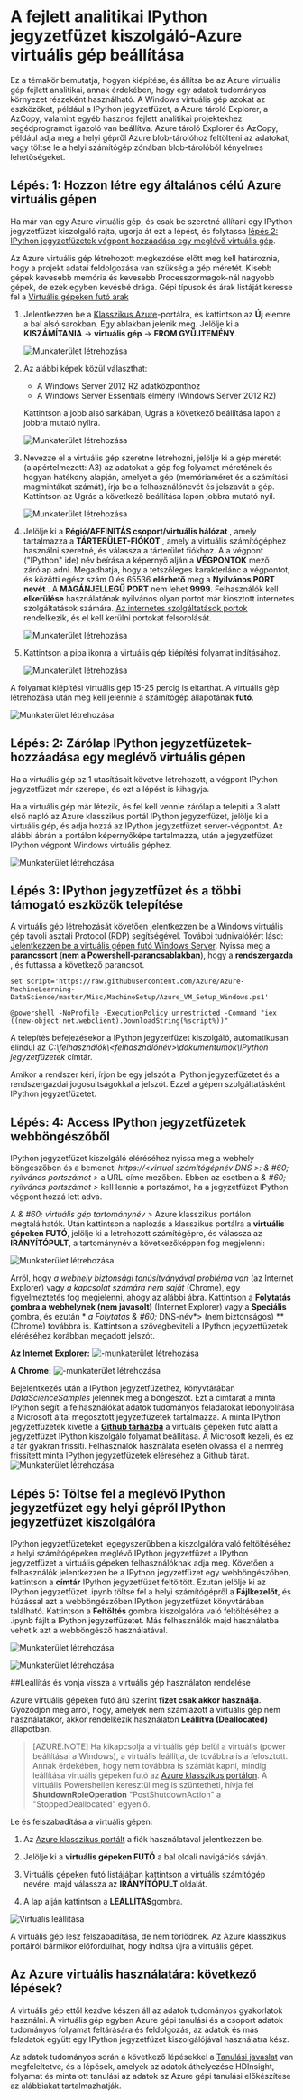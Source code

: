 <properties
    pageTitle="Egy Jegyzetfüzet IPython kiszolgálójával virtuális gép beállítása |} Microsoft Azure"
    description="Fejlett analitikai felfelé az Azure virtuális gép tudományos környezetben használatra IPython kiszolgálóval beállítása"
    services="machine-learning"
    documentationCenter=""
    authors="bradsev"
    manager="jhubbard"
    editor="cgronlun"  />

<tags
    ms.service="machine-learning"
    ms.workload="data-services"
    ms.tgt_pltfrm="na"
    ms.devlang="na"
    ms.topic="article"
    ms.date="09/19/2016"
    ms.author="xibingao;bradsev" />

# <a name="set-up-an-azure-virtual-machine-as-an-ipython-notebook-server-for-advanced-analytics"></a>A fejlett analitikai IPython jegyzetfüzet kiszolgáló-Azure virtuális gép beállítása

Ez a témakör bemutatja, hogyan kiépítése, és állítsa be az Azure virtuális gép fejlett analitikai, annak érdekében, hogy egy adatok tudományos környezet részeként használható. A Windows virtuális gép azokat az eszközöket, például a IPython jegyzetfüzet, a Azure tároló Explorer, a AzCopy, valamint egyéb hasznos fejlett analitikai projektekhez segédprogramot igazoló van beállítva. Azure tároló Explorer és AzCopy, például adja meg a helyi gépről Azure blob-tárolóhoz feltölteni az adatokat, vagy töltse le a helyi számítógép zónában blob-tárolóból kényelmes lehetőségeket.

## <a name="create-vm"></a>Lépés: 1: Hozzon létre egy általános célú Azure virtuális gépen

Ha már van egy Azure virtuális gép, és csak be szeretné állítani egy IPython jegyzetfüzet kiszolgáló rajta, ugorja át ezt a lépést, és folytassa [lépés 2: IPython jegyzetfüzetek végpont hozzáadása egy meglévő virtuális gép](#add-endpoint).

Az Azure virtuális gép létrehozott megkezdése előtt meg kell határoznia, hogy a projekt adatai feldolgozása van szükség a gép méretét. Kisebb gépek kevesebb memória és kevesebb Processzormagok-nál nagyobb gépek, de ezek egyben kevésbé drága. Gépi típusok és árak listáját keresse fel a <a href="http://azure.microsoft.com/pricing/details/virtual-machines/" target="_blank">Virtuális gépeken futó árak</a>

1. Jelentkezzen be a <a href="https://manage.windowsazure.com" target="_blank">Klasszikus Azure</a>-portálra, és kattintson az **Új** elemre a bal alsó sarokban. Egy ablakban jelenik meg. Jelölje ki a **KISZÁMÍTANIA** -> **virtuális gép** -> **FROM GYŰJTEMÉNY**.

    ![Munkaterület létrehozása][24]

2. Az alábbi képek közül választhat:

    * A Windows Server 2012 R2 adatközponthoz
    * A Windows Server Essentials élmény (Windows Server 2012 R2)

    Kattintson a jobb alsó sarkában, Ugrás a következő beállítása lapon a jobbra mutató nyílra.

    ![Munkaterület létrehozása][25]

3. Nevezze el a virtuális gép szeretne létrehozni, jelölje ki a gép méretét (alapértelmezett: A3) az adatokat a gép fog folyamat méretének és hogyan hatékony alapján, amelyet a gép (memóriaméret és a számítási magmintákat számát), írja be a felhasználónevét és jelszavát a gép. Kattintson az Ugrás a következő beállítása lapon jobbra mutató nyíl.

    ![Munkaterület létrehozása][26]

4. Jelölje ki a **Régió/AFFINITÁS csoport/virtuális hálózat** , amely tartalmazza a **TÁRTERÜLET-FIÓKOT** , amely a virtuális számítógéphez használni szeretné, és válassza a tárterület fiókhoz. A a végpont ("IPython" ide) név beírása a képernyő alján a **VÉGPONTOK** mező zárólap adni. Megadhatja, hogy a tetszőleges karakterlánc a végpontot, és közötti egész szám 0 és 65536 **elérhető** meg a **Nyilvános PORT** **nevét** . A **MAGÁNJELLEGŰ PORT** nem lehet **9999**. Felhasználók kell **elkerülése** használatának nyilvános olyan portot már kiosztott internetes szolgáltatások számára. <a href="http://www.chebucto.ns.ca/~rakerman/port-table.html" target="_blank">Az internetes szolgáltatások portok</a> rendelkezik, és el kell kerülni portokat felsorolását.

    ![Munkaterület létrehozása][27]

5. Kattintson a pipa ikonra a virtuális gép kiépítési folyamat indításához.

    ![Munkaterület létrehozása][28]


A folyamat kiépítési virtuális gép 15-25 percig is eltarthat. A virtuális gép létrehozása után meg kell jelennie a számítógép állapotának **futó**.

![Munkaterület létrehozása][29]

## <a name="add-endpoint"></a>Lépés: 2: Zárólap IPython jegyzetfüzetek-hozzáadása egy meglévő virtuális gépen

Ha a virtuális gép az 1 utasításait követve létrehozott, a végpont IPython jegyzetfüzet már szerepel, és ezt a lépést is kihagyja.

Ha a virtuális gép már létezik, és fel kell vennie zárólap a telepíti a 3 alatt első napló az Azure klasszikus portál IPython jegyzetfüzet, jelölje ki a virtuális gép, és adja hozzá az IPython jegyzetfüzet server-végpontot. Az alábbi ábrán a portálon képernyőképe tartalmazza, után a jegyzetfüzet IPython végpont Windows virtuális géphez.

![Munkaterület létrehozása][17]

## <a name="run-commands"></a>Lépés 3: IPython jegyzetfüzet és a többi támogató eszközök telepítése

A virtuális gép létrehozását követően jelentkezzen be a Windows virtuális gép távoli asztali Protocol (RDP) segítségével. További tudnivalókért lásd: [Jelentkezzen be a virtuális gépen futó Windows Server](../virtual-machines/virtual-machines-windows-classic-connect-logon.md). Nyissa meg a **parancssort** (**nem a Powershell-parancsablakban**), hogy a **rendszergazda** , és futtassa a következő parancsot.

    set script='https://raw.githubusercontent.com/Azure/Azure-MachineLearning-DataScience/master/Misc/MachineSetup/Azure_VM_Setup_Windows.ps1'

    @powershell -NoProfile -ExecutionPolicy unrestricted -Command "iex ((new-object net.webclient).DownloadString(%script%))"

A telepítés befejezésekor a IPython jegyzetfüzet kiszolgáló, automatikusan elindul az *C:\\felhasználók\\\<felhasználónév\>\\dokumentumok\\IPython jegyzetfüzetek* címtár.

Amikor a rendszer kéri, írjon be egy jelszót a IPython jegyzetfüzetet és a rendszergazdai jogosultságokkal a jelszót. Ezzel a gépen szolgáltatásként IPython jegyzetfüzetet.

## <a name="access"></a>Lépés: 4: Access IPython jegyzetfüzetek webböngészőből
IPython jegyzetfüzet kiszolgáló eléréséhez nyissa meg a webhely böngészőben és a bemeneti *https://&#60;virtual számítógépnév DNS >: & #60; nyilvános portszámot >* a URL-címe mezőben. Ebben az esetben a *& #60; nyilvános portszámot >* kell lennie a portszámot, ha a jegyzetfüzet IPython végpont hozzá lett adva.

A *& #60; virtuális gép tartománynév >* Azure klasszikus portálon megtalálhatók. Után kattintson a naplózás a klasszikus portálra a **virtuális gépeken FUTÓ**, jelölje ki a létrehozott számítógépre, és válassza az **IRÁNYÍTÓPULT**, a tartománynév a következőképpen fog megjelenni:

![Munkaterület létrehozása][19]

Arról, hogy _a webhely biztonsági tanúsítványával probléma van_ (az Internet Explorer) vagy _a kapcsolat számára nem saját_ (Chrome), egy figyelmeztetés fog megjelenni, ahogy az alábbi ábra. Kattintson a **Folytatás gombra a webhelynek (nem javasolt)** (Internet Explorer) vagy a **Speciális** gombra, és ezután * *a Folytatás & #60;* DNS-név*> (nem biztonságos) ** (Chrome) továbbra is. Kattintson a szövegbeviteli a IPython jegyzetfüzetek eléréséhez korábban megadott jelszót.

**Az Internet Explorer:**
![-munkaterület létrehozása][20]

**A Chrome:**
![-munkaterület létrehozása][21]

Bejelentkezés után a IPython jegyzetfüzethez, könyvtárában *DataScienceSamples* jelennek meg a böngészőt. Ezt a címtárat a minta IPython segíti a felhasználókat adatok tudományos feladatokat lebonyolítása a Microsoft által megosztott jegyzetfüzetek tartalmazza. A minta IPython jegyzetfüzetek kivette a [**Github tárházba**](https://github.com/Azure/Azure-MachineLearning-DataScience/tree/master/Misc/DataScienceProcess/iPythonNotebooks) a virtuális gépeken futó alatt a jegyzetfüzet IPython kiszolgáló folyamat beállítása. A Microsoft kezeli, és ez a tár gyakran frissíti. Felhasználók használata esetén olvassa el a nemrég frissített minta IPython jegyzetfüzetek eléréséhez a Github tárat.
![Munkaterület létrehozása][18]

## <a name="upload"></a>Lépés 5: Töltse fel a meglévő IPython jegyzetfüzet egy helyi gépről IPython jegyzetfüzet kiszolgálóra

IPython jegyzetfüzeteket legegyszerűbben a kiszolgálóra való feltöltéséhez a helyi számítógépeken meglévő IPython jegyzetfüzet a IPython jegyzetfüzet a virtuális gépeken felhasználóknak adja meg. Követően a felhasználók jelentkezzen be a IPython jegyzetfüzet egy webböngészőben, kattintson a **címtár** IPython jegyzetfüzet feltöltött. Ezután jelölje ki az IPython jegyzetfüzet .ipynb töltse fel a helyi számítógépről a **Fájlkezelőt**, és húzással azt a webböngészőben IPython jegyzetfüzet könyvtárában található. Kattintson a **Feltöltés** gombra kiszolgálóra való feltöltéséhez a .ipynb fájlt a IPython jegyzetfüzetet. Más felhasználók majd használatba vehetik azt a webböngésző használatával.

![Munkaterület létrehozása][22]

![Munkaterület létrehozása][23]


##<a name="shutdown"></a>Leállítás és vonja vissza a virtuális gép használaton rendelése

Azure virtuális gépeken futó árú szerint **fizet csak akkor használja**. Győződjön meg arról, hogy, amelyek nem számlázott a virtuális gép nem használatakor, akkor rendelkezik használaton **Leállítva (Deallocated)** állapotban.

> [AZURE.NOTE] Ha kikapcsolja a virtuális gép belül a virtuális (power beállításai a Windows), a virtuális leállítja, de továbbra is a felosztott. Annak érdekében, hogy nem továbbra is számlát kapni, mindig leállítása virtuális gépeken futó az [Azure klasszikus portálon](http://manage.windowsazure.com/). A virtuális Powershellen keresztül meg is szüntetheti, hívja fel **ShutdownRoleOperation** "PostShutdownAction" a "StoppedDeallocated" egyenlő.

Le és felszabadítása a virtuális gépen:

1. Az [Azure klasszikus portált](http://manage.windowsazure.com/) a fiók használatával jelentkezzen be.  

2. Jelölje ki a **virtuális gépeken FUTÓ** a bal oldali navigációs sávján.

3. Virtuális gépeken futó listájában kattintson a virtuális számítógép nevére, majd válassza az **IRÁNYÍTÓPULT** oldalát.

4. A lap alján kattintson a **LEÁLLÍTÁS**gombra.

![Virtuális leállítása][15]

A virtuális gép lesz felszabadítása, de nem törlődnek. Az Azure klasszikus portálról bármikor előfordulhat, hogy indítsa újra a virtuális gépet.

## <a name="your-azure-vm-is-ready-to-use-whats-next"></a>Az Azure virtuális használatára: következő lépések?

A virtuális gép ettől kezdve készen áll az adatok tudományos gyakorlatok használni. A virtuális gép egyben Azure gépi tanulási és a csoport adatok tudományos folyamat feltárására és feldolgozás, az adatok és más feladatok együtt egy IPython jegyzetfüzet kiszolgálójával használatra kész.

Az adatok tudományos során a következő lépésekkel a [Tanulási javaslat](https://azure.microsoft.com/documentation/learning-paths/cortana-analytics-process/) van megfeleltetve, és a lépések, amelyek az adatok áthelyezése HDInsight, folyamat és minta ott tanulási az adatok az Azure gépi tanulási előkészítése az alábbiakat tartalmazhatják.


[15]: ./media/machine-learning-data-science-setup-virtual-machine/vmshutdown.png
[17]: ./media/machine-learning-data-science-setup-virtual-machine/add-endpoints-after-creation.png
[18]: ./media/machine-learning-data-science-setup-virtual-machine/sample-ipnbs.png
[19]: ./media/machine-learning-data-science-setup-virtual-machine/dns-name-and-host-name.png
[20]: ./media/machine-learning-data-science-setup-virtual-machine/browser-warning-ie.png
[21]: ./media/machine-learning-data-science-setup-virtual-machine/browser-warning.png
[22]: ./media/machine-learning-data-science-setup-virtual-machine/upload-ipnb-1.png
[23]: ./media/machine-learning-data-science-setup-virtual-machine/upload-ipnb-2.png
[24]: ./media/machine-learning-data-science-setup-virtual-machine/create-virtual-machine-1.png
[25]: ./media/machine-learning-data-science-setup-virtual-machine/create-virtual-machine-2.png
[26]: ./media/machine-learning-data-science-setup-virtual-machine/create-virtual-machine-3.png
[27]: ./media/machine-learning-data-science-setup-virtual-machine/create-virtual-machine-4.png
[28]: ./media/machine-learning-data-science-setup-virtual-machine/create-virtual-machine-5.png
[29]: ./media/machine-learning-data-science-setup-virtual-machine/create-virtual-machine-6.png
